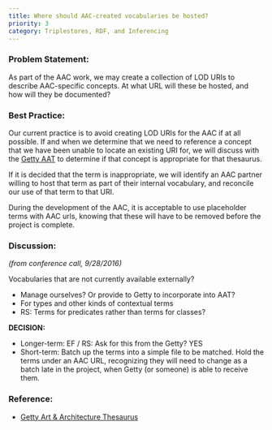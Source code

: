 ```yaml
---
title: Where should AAC-created vocabularies be hosted?
priority: 3
category: Triplestores, RDF, and Inferencing
---
```


### Problem Statement:

As part of the AAC work, we may create a collection of LOD URIs to describe AAC-specific concepts.  At what URL will these be hosted, and how will they be documented?

### Best Practice:

Our current practice is to avoid creating LOD URIs for the AAC if at all possible.  If and when we determine that we need to reference a concept that we have been unable to locate an existing URI for, we will discuss with the [Getty AAT](http://www.getty.edu/research/tools/vocabularies/aat) to determine if that concept is appropriate for that thesaurus. 

If it is decided that the term is inappropriate, we will identify an AAC partner willing to host that term as part of their internal vocabulary, and reconcile our use of that term to that URI.

During the development of the AAC, it is acceptable to use placeholder terms with AAC urls, knowing that these will have to be removed before the project is complete.

### Discussion:

*(from conference call, 9/28/2016)*

Vocabularies that are not currently available externally?

* Manage ourselves? Or provide to Getty to incorporate into AAT?
* For types and other kinds of contextual terms
* RS: Terms for predicates rather than terms for classes?

**DECISION:**

* Longer-term: EF / RS: Ask for this from the Getty? YES
* Short-term: Batch up the terms into a simple file to be matched. Hold the terms under an AAC URL, recognizing they will need to change as a batch late in the project, when Getty (or someone) is able to receive them.


### Reference:

* [Getty Art & Architecture Thesaurus](http://www.getty.edu/research/tools/vocabularies/aat)
